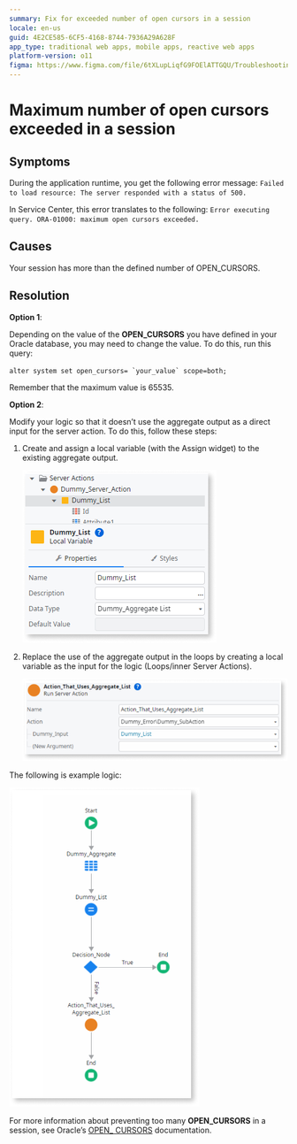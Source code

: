 ```yaml
---
summary: Fix for exceeded number of open cursors in a session
locale: en-us
guid: 4E2CE585-6CF5-4168-8744-7936A29A628F
app_type: traditional web apps, mobile apps, reactive web apps
platform-version: o11
figma: https://www.figma.com/file/6tXLupLiqfG9FOElATTGQU/Troubleshooting?node-id=2784:4339
---
```


# Maximum number of open cursors exceeded in a session

## Symptoms

During the application runtime, you get the following error message: ``Failed to load resource: The server responded with a status of 500.``

In Service Center, this error translates to the following: ``Error executing query. ORA-01000: maximum open cursors exceeded.``

## Causes

Your session has more than the defined number of OPEN_CURSORS.

## Resolution

**Option 1**: 

Depending on the value of the **OPEN_CURSORS** you have defined in your Oracle database, you may need to change the value. To do this, run this query:

``alter system set open_cursors= `your_value` scope=both;``

Remember that the maximum value is 65535.

**Option 2**: 

Modify your logic so that it doesn’t use the aggregate output as a direct input for the server action. To do this, follow these steps: 

1. Create and assign a local variable (with the Assign widget) to the existing aggregate output. 

    ![Create a local variable](images/create-local-variable-ss.png)

1. Replace the use of the aggregate output in the loops by creating a local variable as the input for the logic (Loops/inner Server Actions).

    ![Change the aggregate use](images/replace-aggregate-ss.png)

The following is example logic:

![Example logic](images/example-logic-ss.png)

For more information about preventing too many **OPEN_CURSORS** in a session, see Oracle’s [OPEN_ CURSORS](https://docs.oracle.com/en/database/oracle/oracle-database/19/refrn/OPEN_CURSORS.html#GUID-FAFD1247-06E5-4E64-917F-AEBD4703CF40) documentation.
 